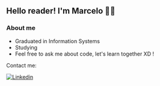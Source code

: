 ## Hello reader! I'm Marcelo  👋😄
### About me

<ul>
  <li>Graduated in Information Systems</li>
  <li>Studying</li>
  <li>Feel free to ask me about code, let's learn together XD !</li> 
</ul>

Contact me:

[![Linkedin](https://img.shields.io/badge/-LinkedIn-060606?style=flat&labelColor=0D0D0D&logo=Linkedin&Color=white)](https://www.linkedin.com/in/marcelo-carvalho-queiroz98/)

